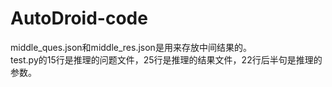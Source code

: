 # AutoDroid-code
middle_ques.json和middle_res.json是用来存放中间结果的。<br /> 
test.py的15行是推理的问题文件，25行是推理的结果文件，22行后半句是推理的参数。<br /> 

